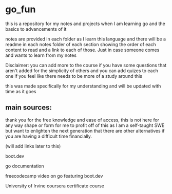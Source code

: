 # go_fun
 this is a repository for my notes and projects when I am learning go and the basics to advancements of it


notes are provided in each folder as I learn this language
and there will be a readme in each notes folder of each section 
showing the order of each content to read and a link to each of those. Just in case someone 
comes and wants to learn from my notes 

Disclaimer: you can add more to the course if you have some questions that aren't added for 
the simplicity of others and you can add quizes to each one if you feel like 
there needs to be more of a study around this

this was made specifically for my understanding and will be updated with time as it goes


## main sources:

<p>
thank you for the free knowledge and ease of access, this is not here for any way shape or form for me to profit off of this as I am a self-taught SWE but want to enlighten the next generation that there are other alternatives if you are having a difficult time financially.
</p>
(will add links later to this)

<p> boot.dev </p> 
<p> go documentation </p>
<p> freecodecamp video on go featuring boot.dev </p>
<p> University of Irvine coursera certificate course </p>